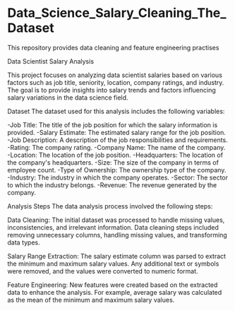 # Data_Science_Salary_Cleaning_The_Dataset
This repository provides data cleaning and feature engineering practises


Data Scientist Salary Analysis

This project focuses on analyzing data scientist salaries based on various factors such as job title, seniority, location, company ratings, and industry. The goal is to provide insights into salary trends and factors influencing salary variations in the data science field.

Dataset
The dataset used for this analysis includes the following variables:

-Job Title: The title of the job position for which the salary information is provided.
-Salary Estimate: The estimated salary range for the job position.
-Job Description: A description of the job responsibilities and requirements.
-Rating: The company rating.
-Company Name: The name of the company.
-Location: The location of the job position.
-Headquarters: The location of the company's headquarters.
-Size: The size of the company in terms of employee count.
-Type of Ownership: The ownership type of the company.
-Industry: The industry in which the company operates.
-Sector: The sector to which the industry belongs.
-Revenue: The revenue generated by the company.

Analysis Steps
The data analysis process involved the following steps:

Data Cleaning: The initial dataset was processed to handle missing values, inconsistencies, and irrelevant information. Data cleaning steps included removing unnecessary columns, handling missing values, and transforming data types.

Salary Range Extraction: The salary estimate column was parsed to extract the minimum and maximum salary values. Any additional text or symbols were removed, and the values were converted to numeric format.

Feature Engineering: New features were created based on the extracted data to enhance the analysis. For example, average salary was calculated as the mean of the minimum and maximum salary values.
